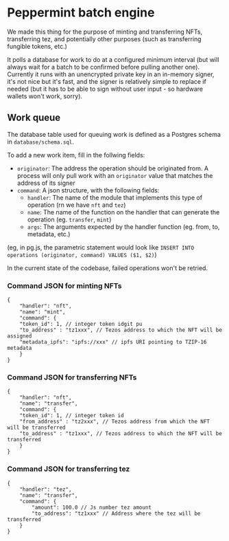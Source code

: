 # Peppermint batch engine

We made this thing for the purpose of minting and transferring NFTs, transferring tez, and potentially other purposes (such as transferring fungible tokens, etc.)

It polls a database for work to do at a configured minimum interval (but will always wait for a batch to be confirmed before pulling another one). Currently it runs with an unencrypted private key in an in-memory signer, it's not nice but it's fast, and the signer is relatively simple to replace if needed (but it has to be able to sign without user input - so hardware wallets won't work, sorry).

## Work queue

The database table used for queuing work is defined as a Postgres schema in `database/schema.sql`.

To add a new work item, fill in the follwing fields:
- `originator`: The address the operation should be originated from. A process will only pull work with an `originator` value that matches the address of its signer
- `command`: A json structure, with the following fields:
  - `handler`: The name of the module that implements this type of operation (rn we have `nft` and `tez`)
  - `name`: The name of the function on the handler that can generate the operation (eg. `transfer`, `mint`)
  - `args`: The arguments expected by the handler function (eg. from, to, metadata, etc.)

(eg, in pg.js, the parametric statement would look like `INSERT INTO operations (originator, command) VALUES ($1, $2)`)

In the current state of the codebase, failed operations won't be retried.

### Command JSON for minting NFTs

```
{
	"handler": "nft",
	"name": "mint",
	"command": {
	"token_id": 1, // integer token idgit pu
	"to_address" : "tz1xxx", // Tezos address to which the NFT will be assigned
	"metadata_ipfs": "ipfs://xxx" // ipfs URI pointing to TZIP-16 metadata
	}
}
```

### Command JSON for transferring NFTs

```
{
	"handler": "nft",
	"name": "transfer",
	"command": {
	"token_id": 1, // integer token id
	"from_address" : "tz2xxx", // Tezos address from which the NFT will be transferred
	"to_address" : "tz1xxx", // Tezos address to which the NFT will be transferred
	}
}
```

### Command JSON for transferring tez

```
{
	"handler": "tez",
	"name": "transfer",
	"command": {
		"amount": 100.0 // Js number tez amount
		"to_address": "tz1xxx" // Address where the tez will be transferred
	}
}
```